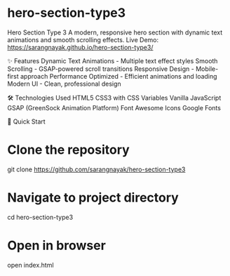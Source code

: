 # hero-section-type3
Hero Section Type 3
A modern, responsive hero section with dynamic text animations and smooth scrolling effects.
Live Demo: https://sarangnayak.github.io/hero-section-type3/

✨ Features
Dynamic Text Animations - Multiple text effect styles
Smooth Scrolling - GSAP-powered scroll transitions
Responsive Design - Mobile-first approach
Performance Optimized - Efficient animations and loading
Modern UI - Clean, professional design

🛠️ Technologies Used
HTML5
CSS3 with CSS Variables
Vanilla JavaScript
GSAP (GreenSock Animation Platform)
Font Awesome Icons
Google Fonts

🚀 Quick Start
# Clone the repository
git clone https://github.com/sarangnayak/hero-section-type3

# Navigate to project directory
cd hero-section-type3

# Open in browser
open index.html
